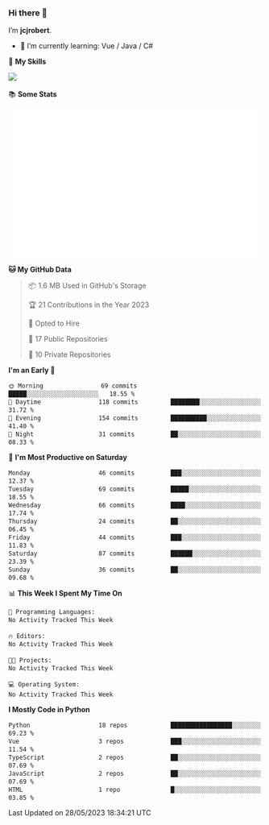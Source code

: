 ### Hi there 👋

I’m **jcjrobert**.

- 🌱 I’m currently learning: Vue / Java / C#

🌟 **My Skills**

![](https://img.shields.io/badge/-Python-3e74a2?style=flat-square&logo=Python&logoColor=fff)

📚 **Some Stats**

![](https://github.com/jcjrobert/github-stats/blob/master/generated/overview.svg)

<!--START_SECTION:waka-->
**🐱 My GitHub Data** 

> 📦 1.6 MB Used in GitHub's Storage 
 > 
> 🏆 21 Contributions in the Year 2023
 > 
> 💼 Opted to Hire
 > 
> 📜 17 Public Repositories 
 > 
> 🔑 10 Private Repositories 
 > 
**I'm an Early 🐤** 

```text
🌞 Morning                69 commits          █████░░░░░░░░░░░░░░░░░░░░   18.55 % 
🌆 Daytime                118 commits         ████████░░░░░░░░░░░░░░░░░   31.72 % 
🌃 Evening                154 commits         ██████████░░░░░░░░░░░░░░░   41.40 % 
🌙 Night                  31 commits          ██░░░░░░░░░░░░░░░░░░░░░░░   08.33 % 
```
📅 **I'm Most Productive on Saturday** 

```text
Monday                   46 commits          ███░░░░░░░░░░░░░░░░░░░░░░   12.37 % 
Tuesday                  69 commits          █████░░░░░░░░░░░░░░░░░░░░   18.55 % 
Wednesday                66 commits          ████░░░░░░░░░░░░░░░░░░░░░   17.74 % 
Thursday                 24 commits          ██░░░░░░░░░░░░░░░░░░░░░░░   06.45 % 
Friday                   44 commits          ███░░░░░░░░░░░░░░░░░░░░░░   11.83 % 
Saturday                 87 commits          ██████░░░░░░░░░░░░░░░░░░░   23.39 % 
Sunday                   36 commits          ██░░░░░░░░░░░░░░░░░░░░░░░   09.68 % 
```


📊 **This Week I Spent My Time On** 

```text
💬 Programming Languages: 
No Activity Tracked This Week

🔥 Editors: 
No Activity Tracked This Week

🐱‍💻 Projects: 
No Activity Tracked This Week

💻 Operating System: 
No Activity Tracked This Week
```

**I Mostly Code in Python** 

```text
Python                   18 repos            █████████████████░░░░░░░░   69.23 % 
Vue                      3 repos             ███░░░░░░░░░░░░░░░░░░░░░░   11.54 % 
TypeScript               2 repos             ██░░░░░░░░░░░░░░░░░░░░░░░   07.69 % 
JavaScript               2 repos             ██░░░░░░░░░░░░░░░░░░░░░░░   07.69 % 
HTML                     1 repo              █░░░░░░░░░░░░░░░░░░░░░░░░   03.85 % 
```




 Last Updated on 28/05/2023 18:34:21 UTC
<!--END_SECTION:waka-->
